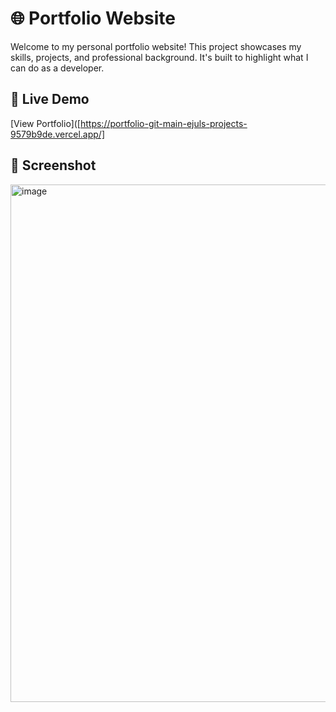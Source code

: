 # 🌐 Portfolio Website

Welcome to my personal portfolio website! This project showcases my skills, projects, and professional background. It's built to highlight what I can do as a developer.

## 🚀 Live Demo

[View Portfolio]([https://portfolio-git-main-ejuls-projects-9579b9de.vercel.app/]

## 📸 Screenshot
<img width="1326" height="828" alt="image" src="https://github.com/user-attachments/assets/eb5bd529-9057-465a-a997-401ba30f5228" />

